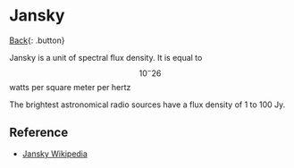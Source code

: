 # Jansky

[Back](../index.md#astro){: .button}

Jansky is a unit of spectral flux density. It is equal to $$10^-26$$ watts per square meter per hertz

The brightest astronomical radio sources have a flux density of 1 to 100 Jy.

## Reference

- [Jansky Wikipedia](https://en.wikipedia.org/wiki/Jansky)

